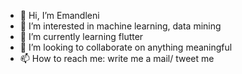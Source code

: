 - 👋 Hi, I’m Emandleni
- 👀 I’m interested in machine learning, data mining 
- 🌱 I’m currently learning flutter
- 💞️ I’m looking to collaborate on anything meaningful
- 📫 How to reach me: write me a mail/ tweet me

<!---
justemandleni/justemandleni is a ✨ special ✨ repository because its `README.md` (this file) appears on your GitHub profile.
You can click the Preview link to take a look at your changes.
--->

